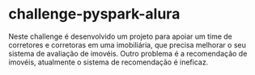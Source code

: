 # challenge-pyspark-alura

Neste challenge é desenvolvido um projeto para apoiar um time de corretores e corretoras em uma imobiliária, que precisa melhorar o seu sistema de 
avaliação de imovéis. Outro problema é a recomendação de imovéis, atualmente o sistema de recomendação é ineficaz.


